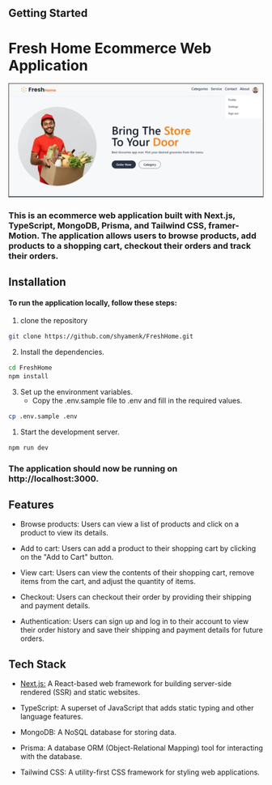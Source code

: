 ## Getting Started

# Fresh Home Ecommerce Web Application

![HomePage](screenshot.png)

### This is an ecommerce web application built with Next.js, TypeScript, MongoDB, Prisma, and Tailwind CSS, framer-Motion. The application allows users to browse products, add products to a shopping cart, checkout their orders and track their orders.

## Installation

#### To run the application locally, follow these steps:

1.  clone the repository

```bash
git clone https://github.com/shyamenk/FreshHome.git
```

2. Install the dependencies.

```bash
cd FreshHome
npm install
```

3. Set up the environment variables.
   - Copy the .env.sample file to .env and fill in the required values.

```bash
cp .env.sample .env
```

1. Start the development server.

```bash
npm run dev
```

### The application should now be running on http://localhost:3000.

## Features

- Browse products: Users can view a list of products and click on a product to
  view its details.

- Add to cart: Users can add a product to their shopping cart by clicking on the
  "Add to Cart" button.

- View cart: Users can view the contents of their shopping cart, remove items
  from the cart, and adjust the quantity of items.

- Checkout: Users can checkout their order by providing their shipping and
  payment details.

- Authentication: Users can sign up and log in to their account to view their
  order history and save their shipping and payment details for future orders.

## Tech Stack

- [Next.js:](https://nextjs.org/) A React-based web framework for building
  server-side rendered (SSR) and static websites.

- TypeScript: A superset of JavaScript that adds static typing and other
  language features.

- MongoDB: A NoSQL database for storing data.

- Prisma: A database ORM (Object-Relational Mapping) tool for interacting with
  the database.

- Tailwind CSS: A utility-first CSS framework for styling web applications.
